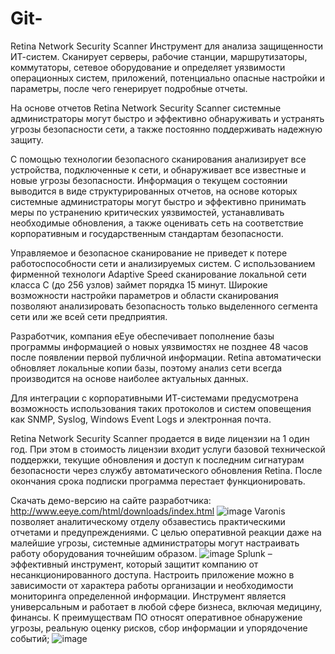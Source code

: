 # Git-
Retina Network Security Scanner
Инструмент для анализа защищенности ИТ-систем. Сканирует серверы, рабочие станции, маршрутизаторы, коммутаторы, сетевое оборудование и определяет уязвимости операционных систем, приложений, потенциально опасные настройки и параметры, после чего генерирует подробные отчеты.


На основе отчетов Retina Network Security Scanner системные администраторы могут быстро и эффективно обнаруживать и устранять угрозы безопасности сети, а также постоянно поддерживать надежную защиту.

С помощью технологии безопасного сканирования анализирует все устройства, подключенные к сети, и обнаруживает все известные и новые угрозы безопасности. Информация о текущем состоянии выводится в виде структурированных отчетов, на основе которых системные администраторы могут быстро и эффективно принимать меры по устранению критических уязвимостей, устанавливать необходимые обновления, а также оценивать сеть на соответствие корпоративным и государственным стандартам безопасности.

Управляемое и безопасное сканирование не приведет к потере работоспособности сети и анализируемых систем. C использованием фирменной технологи Adaptive Speed сканирование локальной сети класса С (до 256 узлов) займет порядка 15 минут. Широкие возможности настройки параметров и области сканирования позволяют анализировать безопасность только выделенного сегмента сети или же всей сети предприятия.

Разработчик, компания eEye обеспечивает пополнение базы программы информацией о новых уязвимостях не позднее 48 часов после появлении первой публичной информации. Retina автоматически обновляет локальные копии базы, поэтому анализ сети всегда производится на основе наиболее актуальных данных.

Для интеграции с корпоративными ИТ-системами предусмотрена возможность использования таких протоколов и систем оповещения как SNMP, Syslog, Windows Event Logs и электронная почта.

Retina Network Security Scanner продается в виде лицензии на 1 один год. При этом в стоимость лицензии входит услуги базовой технической поддержки, текущие обновления и доступ к последним сигнатурам безопасности через службу автоматического обновления Retina. После окончания срока подписки программа перестает функционировать.

Скачать демо-версию на сайте разработчика: http://www.eeye.com/html/downloads/index.html
![image](https://user-images.githubusercontent.com/112687453/192709901-9ac2f650-af5a-4a6a-b55b-dc8cbd642ce9.png)
Varonis позволяет аналитическому отделу обзавестись практическими отчетами и предупреждениями. С целью оперативной реакции даже на малейшие угрозы, системные администраторы могут настраивать работу оборудования точнейшим образом.
![image](https://user-images.githubusercontent.com/112687453/192710448-983b15ba-cab9-4925-92d1-c4e391282342.png)
Splunk – эффективный инструмент, который защитит компанию от несанкционированного доступа. Настроить приложение можно в зависимости от характера работы организации и необходимости мониторинга определенной информации. Инструмент является универсальным и работает в любой сфере бизнеса, включая медицину, финансы. К преимуществам ПО относят оперативное обнаружение угрозы, реальную оценку рисков, сбор информации и упорядочение событий;
![image](https://user-images.githubusercontent.com/112687453/192710655-be247021-ffad-48ae-bd9c-dbc3cea96a6f.png)
